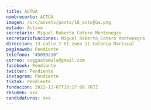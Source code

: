 ```yaml
---
title: ACTÚA
nombrecorto: ACTÚA
imagen: /src/assets/posts/18_actu╠üa.png
estado: Activo
secretario: Miguel Roberto Cotero Montenegro
secretariofunciones: Miguel Roberto Cotero Montenegro
direccion: 13 calle 7-01 zona 11 Colonia Mariscal
paginaweb: Pendiente
telefono: "45099210"
correo: sogguatemala@gmail.com
facebook: Pendiente
twitter: Pendiente
instagram: Pendiente
tiktok: Pendiente
fundacion: 2022-12-07T18:17:08.767Z
resumen: xxx
candidaturas: xxx
---
```

